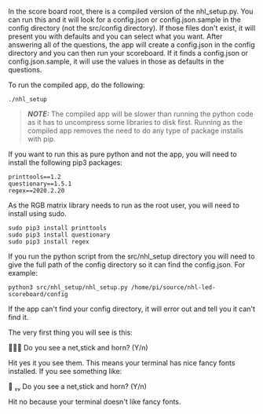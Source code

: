 
In the score board root, there is a compiled version of the nhl_setup.py.  You can run this and it will look for a config.json or config.json.sample in the config directory (not the src/config directory).  If those files don't exist, it will present you with defaults and you can select what you want.  After answering all of the questions, the app will create a config.json in the config directory and you can then run your scoreboard.  If it finds a config.json or config.json.sample, it will use the values in those as defaults in the questions.

To run the compiled app, do the following:

```
./nhl_setup
```

> **_NOTE:_** The compiled app will be slower than running the python code as it has to uncompress some libraries to disk first.  Running as the compiled app removes the need to do any type of package installs with pip.

If you want to run this as pure python and not the app, you will need to install the following pip3 packages:

```
printtools==1.2
questionary==1.5.1
regex==2020.2.20
```
As the RGB matrix library needs to run as the root user, you will need to install using sudo.  

```
sudo pip3 install printtools
sudo pip3 install questionary
sudo pip3 install regex
```

If you run the python script from the src/nhl_setup directory you will need to give the full path of the config directory so it can find the config.json.  For example:

```
python3 src/nhl_setup/nhl_setup.py /home/pi/source/nhl-led-scoreboard/config
```

If the app can't find your config directory, it will error out and tell you it can't find it.

The very first thing you will see is this:

🥅🏒🚨 Do you see a net,stick and horn?  (Y/n)

Hit yes it you see them.  This means your terminal has nice fancy fonts installed.  If you see something like:

   Do you see a net,stick and horn?  (Y/n)

Hit no because your terminal doesn't like fancy fonts.

